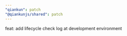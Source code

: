 ```yaml
---
"qiankun": patch
"@qiankunjs/shared": patch
---
```


feat: add lifecycle check log at development environment
